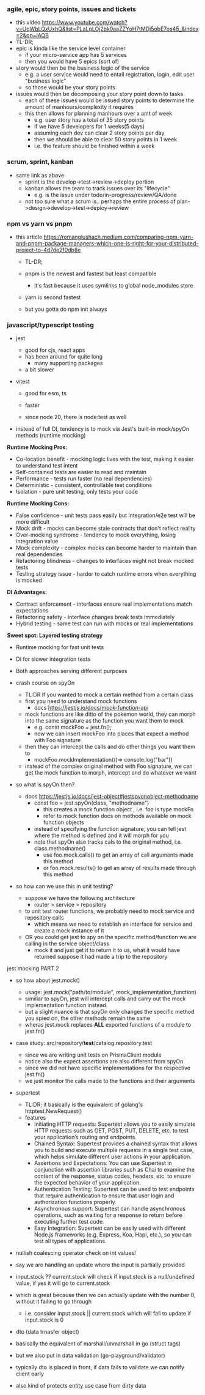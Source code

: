 ### agile, epic, story points, issues and tickets
 - this video https://www.youtube.com/watch?v=UqWbLQxUxhQ&list=PLaLqLOj2bk9aaZZYoH7tMDj5obE7os45_&index=2&pp=iAQB
  - TL-DR;
  - epic is kinda like the service level container
    - if your micro-service app has 5 services
    - then you would have 5 epics (sort of)
  - story would then be the business logic of the service
    - e.g. a user service would need to entail registration, login, edit user "business logic"
    - so those would be your story points
  - issues would then be decomposing your story point down to tasks
    - each of these issues would be issued story points to determine the amount of manhours/complexity it requires
    - this then allows for planning manhours over x amt of week
      - e.g. user story has a total of 35 story points
      - if we have 5 developers for 1 weeks(5 days)
      - assuming each dev can clear 2 story points per day 
      - then we should be able to clear 50 story points in 1 week
      - i.e. the feature should be finished within a week

### scrum, sprint, kanban
 - same link as above
   - sprint is the develop->test->review->deploy portion
   - kanban allows the team to track issues over its "lifecycle"
      - e.g. is the issue under todo/in-progress/review/QA/done
   - not too sure what a scrum is.. perhaps the entire process of plan->design->develop->test->deploy->review




### npm vs yarn vs pnpm
- this article https://romanglushach.medium.com/comparing-npm-yarn-and-pnpm-package-managers-which-one-is-right-for-your-distributed-project-to-4d7de2f0db8e
  - TL-DR;
  - pnpm is the newest and fastest but least compatible
    - it's fast because it uses symlinks to global node_modules store
  - yarn is second fastest

  - but you gotta do npm init always

### javascript/typescript testing
- jest
  - good for cjs, react apps
  - has been around for quite long
    - many supporting packages
  - a bit slower

- vitest
  - good for esm, ts
  - faster

  - since node 20, there is node:test as well


- instead of full DI, tendency is to mock via Jest's built-in mock/spyOn methods (runtime mocking)

**Runtime Mocking Pros:**
  + Co-location benefit - mocking logic lives with the test, making it easier to understand test intent
  + Self-contained tests are easier to read and maintain
  + Performance - tests run faster (no real dependencies)
  + Deterministic - consistent, controllable test conditions
  + Isolation - pure unit testing, only tests your code

**Runtime Mocking Cons:**
  - False confidence - unit tests pass easily but integration/e2e test will be more difficult
  - Mock drift - mocks can become stale contracts that don't reflect reality
  - Over-mocking syndrome - tendency to mock everything, losing integration value
  - Mock complexity - complex mocks can become harder to maintain than real dependencies
  - Refactoring blindness - changes to interfaces might not break mocked tests
  - Testing strategy issue - harder to catch runtime errors when everything is mocked

**DI Advantages:**
  + Contract enforcement - interfaces ensure real implementations match expectations
  + Refactoring safety - interface changes break tests immediately
  + Hybrid testing - same test can run with mocks or real implementations

**Sweet spot: Layered testing strategy**
  - Runtime mocking for fast unit tests
  - DI for slower integration tests
  - Both approaches serving different purposes 

- crash course on spyOn
  - TL:DR if you wanted to mock a certain method from a certain class
  - first you need to understand mock functions
    - docs https://jestjs.io/docs/mock-function-api
  - mock functions are like ditto of the pokemon world, they can morph into the same signature as the function you want them to mock
    - e.g. const mockFoo = jest.fn<typeof Foo>();
    - now we can insert mockFoo into places that expect a method with Foo signature
  - then they can intercept the calls and do other things you want them to
    - mockFoo.mockImplementation(()=> console.log("bar"))
  - instead of the complex original method with Foo signature, we can get the mock function to morph, intercept and do whatever we want

- so what is spyOn then? 
  - docs https://jestjs.io/docs/jest-object#jestspyonobject-methodname
    - const foo = jest.spyOn(class, "methodname")
      - this creates a mock function object , i.e. foo is type mockFn
      - refer to mock function docs on methods available on mock function objects
    - instead of specifying the function signature, you can tell jest where the method is defined and it will morph for you
    - note that spyOn also tracks cals to the original method, i.e. class.methodname()
      - use foo.mock.calls() to get an array of call arguments made this method
      - or foo.mock.results() to get an array of results made through this method

- so how can we use this in unit testing?
  - suppose we have the following architecture
    - router > service > repository
  - to unit test router functions, we probably need to mock service and repository calls
    - which means we need to establish an interface for service and create a mock instance of it
  - OR you could get jest to spy on the specific method/function we are calling in the service object/class
      - mock it and just get it to return it to us, what it would have returned suppose it had made a trip to the repository

jest mocking PART 2
- so how about jest.mock()
  - usage: jest.mock("path/to/module", mock_implementation_function)
  - simillar to spyOn, jest will intercept calls and carry out the mock implementation function instead.
  - but a slight nuance is that spyOn only changes the specific method you spied on, the other methods remain the same
  - wheras jest.mock replaces __ALL__ exported functions of a module to jest.fn()
- case study: src/repository/__test__/catalog.repository.test
  - since we are writing unit tests on PrismaClient module
  - notice also the expect assertions are also different from spyOn
  - since we did not have specific implementations for the respective jest.fn() 
  - we just monitor the calls made to the functions and their arguments

- supertest
  - TL:DR; it basically is the equivalent of golang's httptest.NewRequest()
  - features
    - Initiating HTTP requests: Supertest allows you to easily simulate HTTP requests such as GET, POST, PUT, DELETE, etc. to test your application’s routing and endpoints.
    - Chained Syntax: Supertest provides a chained syntax that allows you to build and execute multiple requests in a single test case, which helps simulate different user actions in your application.
    - Assertions and Expectations: You can use Supertest in conjunction with assertion libraries such as Chai to examine the content of the response, status codes, headers, etc. to ensure the expected behavior of your application.
    - Authentication Testing: Supertest can be used to test endpoints that require authentication to ensure that user login and authorization functions properly.
    - Asynchronous support: Supertest can handle asynchronous operations, such as waiting for a response to return before executing further test code.
    - Easy Integration: Supertest can be easily used with different Node.js frameworks (e.g. Express, Koa, Hapi, etc.), so you can test all types of applications.




- nullish coalescing operator check on int values!
 - say we are handling an update where the input is partially provided
 - input.stock ?? current.stock will check if input.stock is a null/undefined value, if yes it will go to current.stock
 - which is great because then we can actually update with the number 0, without it failing to go through
   - i.e. consider input.stock || current.stock which will fail to update if input.stock is 0



- dto (data trnasfer object)
 - basically the equivalent of marshall/unmarshall in go (struct tags)
 - but we also put in data validation (go-playground/validator)
 - typically dto is placed in front, if data fails to validate we can notify client early
  - also kind of protects entity use case from dirty data 
